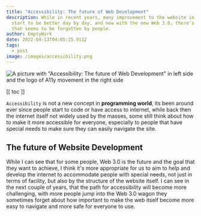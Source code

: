 ```yaml
---
title: "Accessibility: The future of Web Development"
description: While in recent years, many improvement to the website in general
  start to be better day by day, and now with the new Web 3.0, there's one front
  that seems to be forgotten by people.
author: EmptyWork
date: 2022-04-13T04:05:25.911Z
tags:
  - post
image: /images/accessibility.png
---
```

![A picture with "Accessibility: The future of Web Development" in left side and the logo of A11y movement in the right side](/images/accessibility.png)

[[ toc ]]

`Accessibility` is not a new concept in **programming world**, its been around ever since people start to code or have access to internet, while back then the internet itself not widely used by the masses, some still think about how to make it more accessible for everyone, especially to people that have special needs to make sure they can easily navigate the site.

## The future of Website Development

While I can see that for some people, Web 3.0 is the future and the goal that they want to achieve, I think it's more appropriate for us to aim to help and develop the internet to accommodate people with special needs, not just in terms of facility, but also by the structure of the website itself. I can see in the next couple of years, that the path for accessibility will become more challenging, with more people jump into the Web 3.0 wagon they sometimes forget about how important to make the web itself become more easy to navigate and more safe for everyone to use.